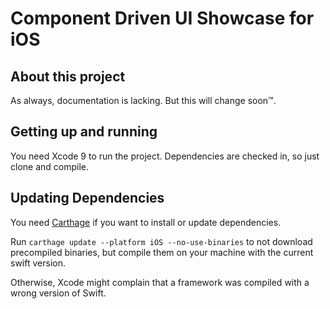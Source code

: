 # Component Driven UI Showcase for iOS

## About this project

As always, documentation is lacking. But this will change soon™.

## Getting up and running

You need Xcode 9 to run the project.
Dependencies are checked in, so just clone and compile.

## Updating Dependencies

You need [Carthage](https://github.com/Carthage/Carthage) if you want to install or update dependencies.

Run `carthage update --platform iOS --no-use-binaries` to not download precompiled binaries, but compile them on your machine with the current swift version.

Otherwise, Xcode might complain that a framework was compiled with a wrong version of Swift.
